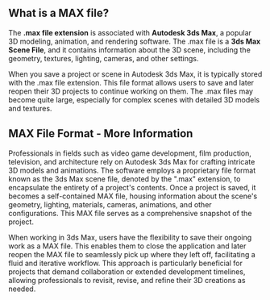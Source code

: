 ## What is a MAX file?

The **.max file extension** is associated with **Autodesk 3ds Max**, a popular 3D modeling, animation, and rendering software. The .max file is a **3ds Max Scene File**, and it contains information about the 3D scene, including the geometry, textures, lighting, cameras, and other settings.

When you save a project or scene in Autodesk 3ds Max, it is typically stored with the .max file extension. This file format allows users to save and later reopen their 3D projects to continue working on them. The .max files may become quite large, especially for complex scenes with detailed 3D models and textures.

## MAX File Format - More Information

Professionals in fields such as video game development, film production, television, and architecture rely on Autodesk 3ds Max for crafting intricate 3D models and animations. The software employs a proprietary file format known as the 3ds Max scene file, denoted by the ".max" extension, to encapsulate the entirety of a project's contents. Once a project is saved, it becomes a self-contained MAX file, housing information about the scene's geometry, lighting, materials, cameras, animations, and other configurations. This MAX file serves as a comprehensive snapshot of the project.

When working in 3ds Max, users have the flexibility to save their ongoing work as a MAX file. This enables them to close the application and later reopen the MAX file to seamlessly pick up where they left off, facilitating a fluid and iterative workflow. This approach is particularly beneficial for projects that demand collaboration or extended development timelines, allowing professionals to revisit, revise, and refine their 3D creations as needed.

